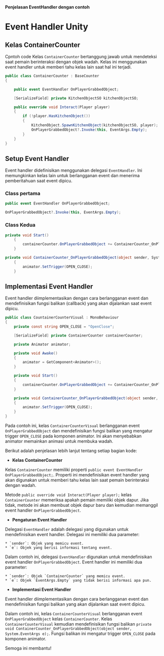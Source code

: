 **Penjelasan EventHandler dengan contoh**

# Event Handler Unity

## Kelas ContainerCounter

Cpntoh code Kelas `ContainerCounter` bertanggung jawab untuk mendeteksi saat pemain berinteraksi dengan objek wadah. Kelas ini menggunakan event handler untuk memberi tahu kelas lain saat hal ini terjadi.

```csharp
public class ContainerCounter : BaseCounter
{

    public event EventHandler OnPlayerGrabbedObject;

    [SerializeField] private KitchenObjectSO kitchenObjectSO;

    public override void Interact(Player player)
    {
        if (!player.HasKitchenObject())
        {
            KitchenObject.SpawnKitchenObject(kitchenObjectSO, player);
            OnPlayerGrabbedObject?.Invoke(this, EventArgs.Empty);
        }
    }
}
```

## Setup Event Handler

Event handler didefinisikan menggunakan delegasi `EventHandler`. Ini memungkinkan kelas lain untuk berlangganan event dan menerima pemberitahuan saat event dipicu.
### Class pertama 
```csharp
public event EventHandler OnPlayerGrabbedObject;
```
```csharp
OnPlayerGrabbedObject?.Invoke(this, EventArgs.Empty);
```

### Class Kedua
```csharp
private void Start()
    {
        containerCounter.OnPlayerGrabbedObject += ContainerCounter_OnPlayerGrabbedObject;
    }
```
```csharp
private void ContainerCounter_OnPlayerGrabbedObject(object sender, System.EventArgs e)
    {
        animator.SetTrigger(OPEN_CLOSE);
    }
```

## Implementasi Event Handler

Event handler diimplementasikan dengan cara berlangganan event dan mendefinisikan fungsi balikan (callback) yang akan dijalankan saat event dipicu.

```csharp
public class CountainerCounterVisual : MonoBehaviour
{
    private const string OPEN_CLOSE = "OpenClose";

    [SerializeField] private ContainerCounter containerCounter;

    private Animator animator;

    private void Awake()
    {
        animator = GetComponent<Animator>();
    }

    private void Start()
    {
        containerCounter.OnPlayerGrabbedObject += ContainerCounter_OnPlayerGrabbedObject;
    }

    private void ContainerCounter_OnPlayerGrabbedObject(object sender, System.EventArgs e)
    {
        animator.SetTrigger(OPEN_CLOSE);
    }
}
```

Pada contoh ini, kelas `ContainerCounterVisual` berlangganan event `OnPlayerGrabbedObject` dan mendefinisikan fungsi balikan yang mengatur trigger `OPEN_CLOSE` pada komponen animator. Ini akan menyebabkan animator memainkan animasi untuk membuka wadah.

Berikut adalah penjelasan lebih lanjut tentang setiap bagian kode:

* **Kelas ContainerCounter**

Kelas `ContainerCounter` memiliki properti `public event EventHandler OnPlayerGrabbedObject;`. Properti ini mendefinisikan event handler yang akan digunakan untuk memberi tahu kelas lain saat pemain berinteraksi dengan wadah.

Metode `public override void Interact(Player player);` kelas `ContainerCounter` memeriksa apakah pemain memiliki objek dapur. Jika tidak, metode ini akan membuat objek dapur baru dan kemudian memanggil event handler `OnPlayerGrabbedObject`.

* **Pengaturan Event Handler**

Delegasi `EventHandler` adalah delegasi yang digunakan untuk mendefinisikan event handler. Delegasi ini memiliki dua parameter:

    * `sender`: Objek yang memicu event.
    * `e`: Objek yang berisi informasi tentang event.

Dalam contoh ini, delegasi `EventHandler` digunakan untuk mendefinisikan event handler `OnPlayerGrabbedObject`. Event handler ini memiliki dua parameter:

    * `sender`: Objek `ContainerCounter` yang memicu event.
    * `e`: Objek `EventArgs.Empty` yang tidak berisi informasi apa pun.

* **Implementasi Event Handler**

Event handler diimplementasikan dengan cara berlangganan event dan mendefinisikan fungsi balikan yang akan dijalankan saat event dipicu.

Dalam contoh ini, kelas `ContainerCounterVisual` berlangganan event `OnPlayerGrabbedObject` kelas `ContainerCounter`. Kelas `ContainerCounterVisual` kemudian mendefinisikan fungsi balikan `private void ContainerCounter_OnPlayerGrabbedObject(object sender, System.EventArgs e);`. Fungsi balikan ini mengatur trigger `OPEN_CLOSE` pada komponen animator.

Semoga ini membantu!
     
